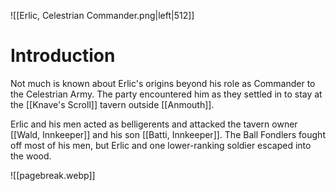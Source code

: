 ![[Erlic, Celestrian Commander.png|left|512]]

# Introduction
Not much is known about Erlic's origins beyond his role as Commander to the Celestrian Army. The party encountered him as they settled in to stay at the [[Knave's Scroll]] tavern outside [[Anmouth]].

Erlic and his men acted as belligerents and attacked the tavern owner [[Wald, Innkeeper]] and his son [[Batti, Innkeeper]]. The Ball Fondlers fought off most of his men, but Erlic and one lower-ranking soldier escaped into the wood.

![[pagebreak.webp]]